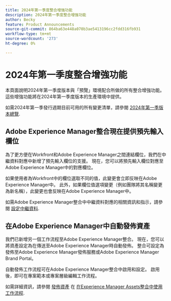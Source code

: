 ```yaml
---
title: 2024年第一季度整合增強功能
description: 2024年第一季度整合增強功能
author: Becky
feature: Product Announcements
source-git-commit: 864ba63e448a070b3ae5413196cc2fdd316fb931
workflow-type: tm+mt
source-wordcount: '273'
ht-degree: 0%

---
```


# 2024年第一季度整合增強功能

本頁面說明2024年第一季度版本與「預覽」環境配合所做的所有整合增強功能。 這些增強功能將在2024年第一季度版本的生產環境中提供。

如需2024年第一季發行週期目前可用的所有變更清單，請參閱 [2024年第一季版本總覽](/help/quicksilver/product-announcements/product-releases/23-q4-release-activity/23-q4-release-overview.md).

## Adobe Experience Manager整合現在提供預先輸入欄位

為了更方便在Workfront和Adobe Experience Manager之間連結欄位，我們在中繼資料對應中新增了預先輸入欄位的支援。 現在，您可以將預先輸入欄位對應至Adobe Experience Manager中的對應欄位。

如果使用者為Workfront中的欄位選取不同的值，此變更會立即反映在Adobe Experience Manager中。 此外，如果欄位值選項變更（例如團隊將其名稱變更為新名稱），此變更也會反映在Adobe Experience Manager中。

如需Adobe Experience Manager整合中中繼資料對應的相關資訊和指示，請參閱 [設定中繼資料](/help/quicksilver/administration-and-setup/configure-integrations/configure-aacs-integration.md#set-up-metadata-optional).

## 在Adobe Experience Manager中自動發佈資產

我們已新增另一個工作流程至Adobe Experience Manager整合。 現在，您可以將資產設定為在傳送至Adobe Experience Manager時自動發佈。 整合可設定為發佈至Adobe Experience Manager發佈服務或Adobe Experience Manager Brand Portal。

自動發佈工作流程可在Adobe Experience Manager整合中啟用和設定。 啟用後，即可在專案範本或專案層級編輯工作流程。

如需詳細資訊，請參閱 [發佈資產](/help/quicksilver/documents/adobe-workfront-for-experience-manager-assets-essentials/use-aem-workflows.md#publishing-assets) 在 [在Experience Manager Assets整合中使用工作流程](/help/quicksilver/documents/adobe-workfront-for-experience-manager-assets-essentials/use-aem-workflows.md).




